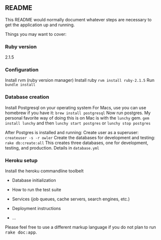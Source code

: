 ## README

This README would normally document whatever steps are necessary to get the
application up and running.

Things you may want to cover:

### Ruby version 
2.1.5

### Configuration
Install rvm (ruby version manager)
Install ruby
`rvm install ruby-2.1.5`
Run `bundle install`  

### Database creation
Install Postgresql on your operating system
For Macs, use you can use homebrew if you have it:
`brew install postgresql`
Now run postgres. My personal favorite way of doing this is on Mac is with the `lunchy` gem.
`gem install lunchy`
and then
`lunchy start postgres` or `lunchy stop postgres`

After Postgres is installed and running:
Create user as a superuser:
`createuser -s -r owler`
Create the databases for development and testing:
`rake db:create:all`
This creates three databases, one for development, testing, and production. Details in `database.yml`

### Heroku setup
Install the heroku commandline toolbelt

* Database initialization

* How to run the test suite

* Services (job queues, cache servers, search engines, etc.)

* Deployment instructions

* ...


Please feel free to use a different markup language if you do not plan to run
<tt>rake doc:app</tt>.
